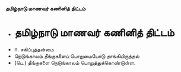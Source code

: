 **தமிழ்நாடு மாணவர் கணினித் திட்டம்**
- # தமிழ்நாடு மாணவர் கணினித் திட்டம்
- n. சகிப்புத்தன்மை
- நெடுங்காலம் தீங்குகளைப் பொறுமையோடு தாங்கியிருத்தல்
- (பெ.) தீங்குகளை நெடுங்காலம் பொறுத்துக்கொண்டுள்ள.

